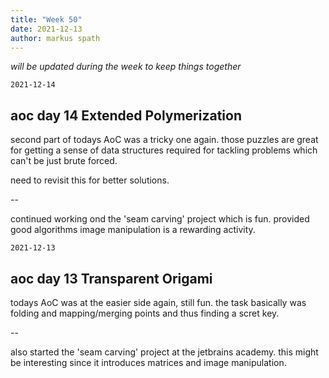 ```yaml
---
title: "Week 50"
date: 2021-12-13
author: markus spath
---
```


_will be updated during the week to keep things together_

`2021-12-14`

## aoc day 14 Extended Polymerization

second part of todays AoC was a tricky one again. those puzzles are great for getting a sense of data structures required for tackling problems which can't be just brute forced.

need to revisit this for better solutions.

--

continued working ond the 'seam carving' project which is fun. provided good algorithms image manipulation is a rewarding activity.

`2021-12-13`

## aoc day 13 Transparent Origami

todays AoC was at the easier side again, still fun. the task basically was folding and mapping/merging points and thus finding a scret key.

--

also started the 'seam carving' project at the jetbrains academy. this might be interesting since it introduces matrices and image manipulation.

